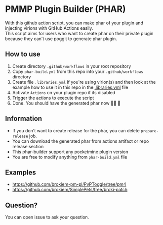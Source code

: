 # PMMP Plugin Builder (PHAR)

With this github action script, you can make phar of your plugin and injecting virions with GitHub Actions easily. <br>
This script aims for users who want to create phar on their private plugin because they can't use poggit to generate
phar plugin.

## How to use

1. Create directory ``.github/workflows`` in your root repository
2. Copy ``phar-build.yml`` from this repo into your ``.github/workflows`` directory
3. Create file ``.libraries.yml`` if you're using virion(s) and then look at the example how to use it in this repo in
   the [.libraries.yml](https://github.com/brokiem/pm-plugin-builder-actions/blob/master/.libraries.yml)
   file
4. Activate ``Actions`` on your plugin repo if its disabled
5. Trigger the actions to execute the script
6. Done. You should have the generated phar now 👍🏻 🌟

## Information

- If you don't want to create release for the phar, you can delete ``prepare-release`` job.
- You can download the generated phar from actions artifact or repo release section
- This phar-builder support any pocketmine plugin version
- You are free to modify anything from ``phar-build.yml`` file

## Examples

- https://github.com/brokiem-pm-pl/PvPToggle/tree/pm4
- https://github.com/brokiem/SimplePets/tree/broki-patch

## Question?

You can open issue to ask your question.